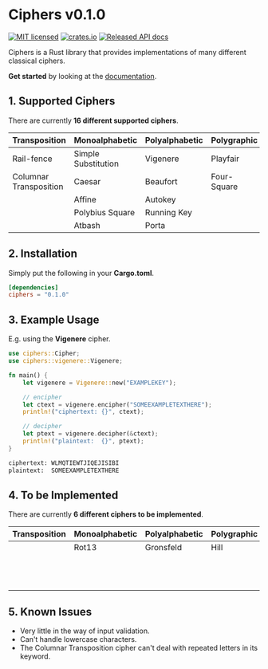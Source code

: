 # Ciphers v0.1.0

[![MIT licensed](https://img.shields.io/badge/license-MIT-blue.svg)](./LICENSE)
[![crates.io](https://meritbadge.herokuapp.com/ciphers)](https://crates.io/crates/ciphers)
[![Released API docs](https://docs.rs/ciphers/badge.svg)](https://docs.rs/ciphers)

Ciphers is a Rust library that provides implementations of many different
classical ciphers.

**Get started** by looking at the [documentation](https://docs.rs/ciphers).

## 1. Supported Ciphers
There are currently **16 different supported ciphers**.

| Transposition          | Monoalphabetic      | Polyalphabetic | Polygraphic | Other  |
| ---------------------- | ------------------- | -------------- | ----------- | ------ |
| Rail-fence             | Simple Substitution | Vigenere       | Playfair    | ADFGX  |
| Columnar Transposition | Caesar              | Beaufort       | Four-Square | ADFGVX |
|                        | Affine              | Autokey        |             |        |
|                        | Polybius Square     | Running Key    |             |        |
|                        | Atbash              | Porta          |             |        |

## 2. Installation
Simply put the following in your **Cargo.toml**.

```toml
[dependencies]
ciphers = "0.1.0"
```

## 3. Example Usage
E.g. using the **Vigenere** cipher.

```rust
use ciphers::Cipher;
use ciphers::vigenere::Vigenere;

fn main() {
    let vigenere = Vigenere::new("EXAMPLEKEY");

    // encipher
    let ctext = vigenere.encipher("SOMEEXAMPLETEXTHERE");
    println!("ciphertext: {}", ctext);

    // decipher
    let ptext = vigenere.decipher(&ctext);
    println!("plaintext:  {}", ptext);
}
```

```sh
ciphertext: WLMQTIEWTJIQEJISIBI
plaintext:  SOMEEXAMPLETEXTHERE
```

## 4. To be Implemented
There are currently **6 different ciphers to be implemented**.

| Transposition | Monoalphabetic | Polyalphabetic | Polygraphic | Other                 |
| ------------- | -------------- | -------------- | ----------- | --------------------- |
|               | Rot13          | Gronsfeld      | Hill        | Bifid                 |
|               |                |                |             | Trifid                |
|               |                |                |             | Straddle Checkerboard |

## 5. Known Issues
 * Very little in the way of input validation.
 * Can't handle lowercase characters.
 * The Columnar Transposition cipher can't deal with repeated letters in its
   keyword.